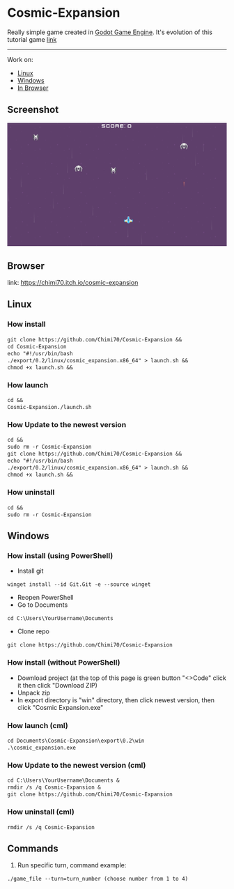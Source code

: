 # Cosmic-Expansion
Really simple game created in [Godot Game Engine](https://godotengine.org/). It's evolution of this tutorial game [link](https://www.youtube.com/watch?v=QoNukqpolS8) 

---
Work on: 
- [Linux](https://github.com/Chimi70/Cosmic-Expansion?tab=readme-ov-file#linux)
- [Windows](https://github.com/Chimi70/Cosmic-Expansion?tab=readme-ov-file#windows)
- [In Browser](https://github.com/Chimi70/Cosmic-Expansion?tab=readme-ov-file#browser)

## Screenshot
![](Screenshot.png)

## Browser
link: https://chimi70.itch.io/cosmic-expansion

## Linux
### How install 
```
git clone https://github.com/Chimi70/Cosmic-Expansion &&
cd Cosmic-Expansion
echo "#!/usr/bin/bash
./export/0.2/linux/cosmic_expansion.x86_64" > launch.sh &&
chmod +x launch.sh &&
```
### How launch
```
cd &&
Cosmic-Expansion./launch.sh
```
### How Update to the newest version
```
cd &&
sudo rm -r Cosmic-Expansion
git clone https://github.com/Chimi70/Cosmic-Expansion &&
echo "#!/usr/bin/bash
./export/0.2/linux/cosmic_expansion.x86_64" > launch.sh &&
chmod +x launch.sh &&
```
### How uninstall
```
cd &&
sudo rm -r Cosmic-Expansion
```
## Windows
### How install (using PowerShell)
-  Install git
```
winget install --id Git.Git -e --source winget
```
-  Reopen PowerShell
-  Go to Documents
```
cd C:\Users\YourUsername\Documents
```
-  Clone repo
```
git clone https://github.com/Chimi70/Cosmic-Expansion
```

### How install (without PowerShell)
- Download project (at the top of this page is green button "<>Code" click it then click "Download ZIP)
- Unpack zip
- In export directory is "win" directory, then click newest version, then click "Cosmic Expansion.exe"
### How launch (cml)
```
cd Documents\Cosmic-Expansion\export\0.2\win
.\cosmic_expansion.exe
```
### How Update to the newest version (cml)
```
cd C:\Users\YourUsername\Documents &
rmdir /s /q Cosmic-Expansion &
git clone https://github.com/Chimi70/Cosmic-Expansion
```

### How uninstall (cml)
```cd C:\Users\YourUsername\Documents
rmdir /s /q Cosmic-Expansion
```

## Commands
1. Run specific turn, command example:
```
./game_file --turn=turn_number (choose number from 1 to 4)
```